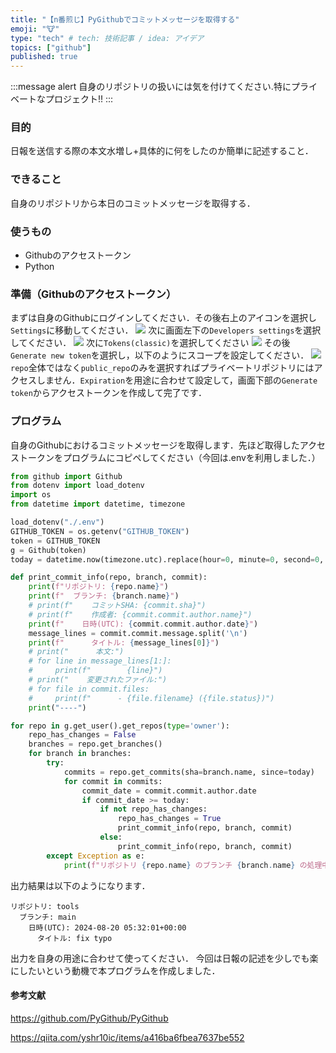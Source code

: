 ```yaml
---
title: "【n番煎じ】PyGithubでコミットメッセージを取得する"
emoji: "🐮"
type: "tech" # tech: 技術記事 / idea: アイデア
topics: ["github"]
published: true
---
```

:::message alert
自身のリポジトリの扱いには気を付けてください.特にプライベートなプロジェクト!!
:::

### 目的
日報を送信する際の本文水増し+具体的に何をしたのか簡単に記述すること．
### できること
自身のリポジトリから本日のコミットメッセージを取得する．
### 使うもの
- Githubのアクセストークン
- Python
### 準備（Githubのアクセストークン）
まずは自身のGithubにログインしてください．その後右上のアイコンを選択し`Settings`に移動してください．
![](https://storage.googleapis.com/zenn-user-upload/0c3bcfabc94e-20240907.jpg)
次に画面左下の`Developers settings`を選択してください．
![](https://storage.googleapis.com/zenn-user-upload/f4cf496f0a89-20240907.jpg)
次に`Tokens(classic)`を選択してください
![](https://storage.googleapis.com/zenn-user-upload/f19d6e19da37-20240907.jpg)
その後`Generate new token`を選択し，以下のようにスコープを設定してください．
![](https://storage.googleapis.com/zenn-user-upload/e5a273404c30-20240907.jpg)
`repo`全体ではなく`public_repo`のみを選択すればプライベートリポジトリにはアクセスしません．`Expiration`を用途に合わせて設定して，画面下部の`Generate token`からアクセストークンを作成して完了です．
### プログラム
自身のGithubにおけるコミットメッセージを取得します．先ほど取得したアクセストークンをプログラムにコピペしてください（今回は.envを利用しました．）
```python
from github import Github
from dotenv import load_dotenv
import os
from datetime import datetime, timezone

load_dotenv("./.env")
GITHUB_TOKEN = os.getenv("GITHUB_TOKEN")
token = GITHUB_TOKEN
g = Github(token)
today = datetime.now(timezone.utc).replace(hour=0, minute=0, second=0, microsecond=0)

def print_commit_info(repo, branch, commit):
    print(f"リポジトリ: {repo.name}")
    print(f"  ブランチ: {branch.name}")
    # print(f"    コミットSHA: {commit.sha}")
    # print(f"    作成者: {commit.commit.author.name}")
    print(f"    日時(UTC): {commit.commit.author.date}")
    message_lines = commit.commit.message.split('\n')
    print(f"      タイトル: {message_lines[0]}")
    # print("      本文:")
    # for line in message_lines[1:]:
    #     print(f"        {line}")
    # print("    変更されたファイル:")
    # for file in commit.files:
    #     print(f"      - {file.filename} ({file.status})")
    print("----")

for repo in g.get_user().get_repos(type='owner'):
    repo_has_changes = False
    branches = repo.get_branches()
    for branch in branches:
        try:
            commits = repo.get_commits(sha=branch.name, since=today)
            for commit in commits:
                commit_date = commit.commit.author.date
                if commit_date >= today:
                    if not repo_has_changes:
                        repo_has_changes = True
                        print_commit_info(repo, branch, commit)
                    else:
                        print_commit_info(repo, branch, commit)
        except Exception as e:
            print(f"リポジトリ {repo.name} のブランチ {branch.name} の処理中にエラーが発生しました: {str(e)}")
```
出力結果は以下のようになります．
```
リポジトリ: tools
  ブランチ: main
    日時(UTC): 2024-08-20 05:32:01+00:00
      タイトル: fix typo
```
出力を自身の用途に合わせて使ってください．
今回は日報の記述を少しでも楽にしたいという動機で本プログラムを作成しました．

#### 参考文献

https://github.com/PyGithub/PyGithub

https://qiita.com/yshr10ic/items/a416ba6fbea7637be552